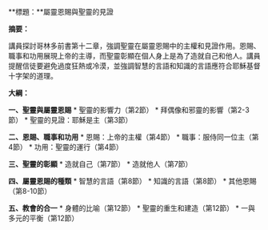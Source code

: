 **標題：**屬靈恩賜與聖靈的見證

**摘要：**

講員探討哥林多前書第十二章，強調聖靈在屬靈恩賜中的主權和見證作用。恩賜、職事和功用展現上帝的主導，而聖靈彰顯在個人身上是為了造就自己和他人。講員提醒信徒要避免過度狂熱或冷漠，並強調智慧的言語和知識的言語應符合耶穌基督十字架的道理。

**大綱：**

**一、聖靈與屬靈恩賜**
    * 聖靈的影響力（第2節）
    * 拜偶像和邪靈的影響（第2-3節）
    * 聖靈的見證：耶穌是主（第3節）

**二、恩賜、職事和功用**
    * 恩賜：上帝的主權（第4節）
    * 職事：服侍同一位主（第4節）
    * 功用：聖靈的運行（第4節）

**三、聖靈的彰顯**
    * 造就自己（第7節）
    * 造就他人（第7節）

**四、屬靈恩賜的種類**
    * 智慧的言語（第8節）
    * 知識的言語（第8節）
    * 其他恩賜（第8-10節）

**五、教會的合一**
    * 身體的比喻（第12節）
    * 聖靈的重生和建造（第12節）
    * 一與多元的平衡（第12節）